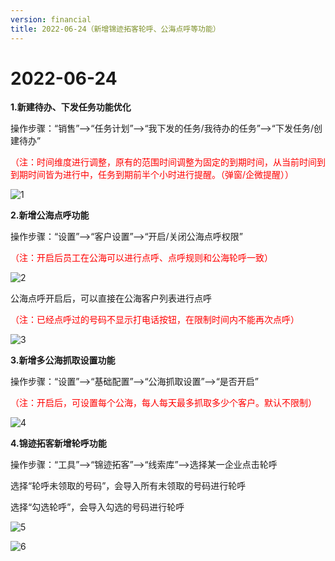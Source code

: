 ```yaml
---
version: financial
title: 2022-06-24（新增锦迹拓客轮呼、公海点呼等功能）
---
```

# 2022-06-24

<ImageViewer/>

**1.新建待办、下发任务功能优化**

操作步骤：“销售”-->“任务计划”-->“我下发的任务/我待办的任务”-->“下发任务/创建待办”

<span style="color:red">（注：时间维度进行调整，原有的范围时间调整为固定的到期时间，从当前时间到到期时间皆为进行中，任务到期前半个小时进行提醒。（弹窗/企微提醒））</span>

![1](/assets/media/1.png "1")

**2.新增公海点呼功能**

操作步骤：“设置”-->“客户设置”-->“开启/关闭公海点呼权限”

<span style="color:red">（注：开启后员工在公海可以进行点呼、点呼规则和公海轮呼一致）</span>

![2](/assets/media/2.png "2")

公海点呼开启后，可以直接在公海客户列表进行点呼

<span style="color:red">（注：已经点呼过的号码不显示打电话按钮，在限制时间内不能再次点呼）</span>

![3](/assets/media/3.png "3")

**3.新增多公海抓取设置功能**

操作步骤：“设置”-->“基础配置”-->“公海抓取设置”-->“是否开启”

<span style="color:red">（注：开启后，可设置每个公海，每人每天最多抓取多少个客户。默认不限制）</span>

![4](/assets/media/4.png "4")

**4.锦迹拓客新增轮呼功能**

操作步骤：“工具”-->“锦迹拓客”-->“线索库”-->选择某一企业点击轮呼

选择“轮呼未领取的号码”，会导入所有未领取的号码进行轮呼

选择“勾选轮呼”，会导入勾选的号码进行轮呼

![5](/assets/media/5.png "5")

![6](/assets/media/6.png "6")
